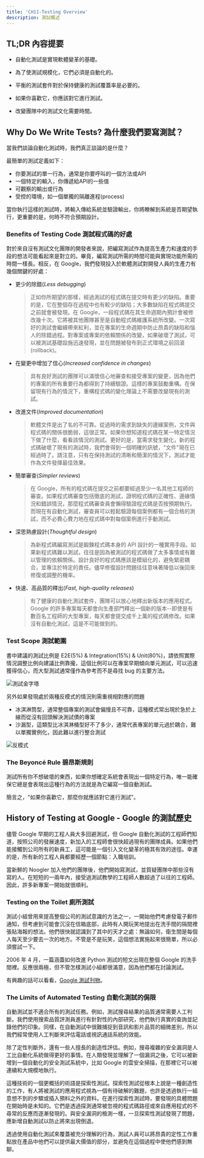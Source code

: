 ```yaml
---
title: 'CH11-Testing Overview'
description: 測試概述
---
```


## TL;DR 內容提要

- 自動化測試是實現軟體變革的基礎。

- 為了使測試規模化，它們必須是自動化的。

- 平衡的測試套件對於保持健康的測試覆蓋率是必要的。

- 如果你喜歡它，你應該對它進行測試。

- 改變團隊中的測試文化需要時間。

## Why Do We Write Tests? 為什麼我們要寫測試？

當我們談論自動化測試時，我們真正談論的是什麼？

最簡單的測試定義如下：

- 你要測試的單一行為，通常是你要呼叫的一個方法或API
- 一個特定的輸入，你傳遞給API的一些值
- 可觀察的輸出或行為
- 受控的環境，如一個單獨的隔離進程(process)

當你執行這樣的測試時，將輸入傳給系統並驗證輸出，你將瞭解到系統是否期望執行，更重要的是，何時不符合預期設計。

### Benefits of Testing Code 測試程式碼的好處

對於來自沒有測試文化團隊的開發者來說，把編寫測試作為提高生產力和速度的手段的想法可能看起來是對立的。畢竟，編寫測試所需的時間可能與實現功能所需的時間一樣長。相反，在 Google，我們發現投入於軟體測試對開發人員的生產力有幾個關鍵的好處：

- 更少的除錯(_Less debugging_)
  > 正如你所期望的那樣，經過測試的程式碼在提交時有更少的缺陷。重要的是，它在整個存在過程中也有較少的缺陷；大多數缺陷在程式碼提交之前就會被發現。在 Google，一段程式碼在其生命週期內預計會被修改幾十次。它將被其他團隊甚至是自動程式碼維護系統所改變。一次寫好的測試會繼續帶來紅利，並在專案的生命週期中防止昂貴的缺陷和惱人的除錯過程。對專案或專案的依賴關係的改變，如果破壞了測試，可以被測試基礎設施迅速發現，並在問題被發布到正式環境之前回滾(rollback)。
- 在變更中增加了信心(_Increased confidence in changes_)
  > 具有良好測試的團隊可以滿懷信心地審查和接受專案的變更，因為他們的專案的所有重要行為都得到了持續驗證。這樣的專案鼓勵重構。在保留現有行為的情況下，重構程式碼的變化理論上不需要改變現有的測試。
- 改進文件(_Improved documentation_)
  > 軟體文件是出了名的不可靠。從過時的需求到缺失的邊緣案例，文件與程式碼的關係很脆弱，這很正常。如果你想知道程式碼在某一特定情況下做了什麼，看看該情況的測試。更好的是，當需求發生變化，新的程式碼破壞了現有的測試時，我們會得到一個明確的訊號，"文件"現在已經過時了。請注意，只有在保持測試的清晰和簡潔的情況下，測試才能作為文件發揮最佳效果。
- 簡單審查(_Simpler reviews_)
  > 在 Google，所有的程式碼在提交之前都要經過至少一名其他工程師的審查。如果程式碼審查包括徹底的測試，證明程式碼的正確性、邊緣情況和錯誤情況，那麼程式碼審查員會懶得驗證程式碼是否按預期執行。而現在有自動化測試，審查員可以輕鬆驗證每個案例都有一個合格的測試，而不必費心費力地在程式碼中對每個案例進行手動測試。
- 深思熟慮設計(_Thoughtful design_)
  > 為新程式碼編寫測試是鍛鍊程式碼本身的 API 設計的一種實用手段。如果新程式碼難以測試，往往是因為被測試的程式碼做了太多事情或有難以管理的依賴關係。設計良好的程式碼應該是模組化的，避免緊密耦合，並專注於特定的責任。儘早修復設計問題往往意味著降低以後回來修復或調整的機率。
- 快速、高品質的釋出(_Fast, high-quality releases_)
  > 有了健康的自動化測試套件，團隊可以放心地釋出新版本的應用程式。Google 的許多專案每天都會向生產部門釋出一個新的版本--即使是有數百名工程師的大型專案，每天都會提交成千上萬的程式碼修改。如果沒有自動化測試，這是不可能做到的。

### Test Scope 測試範圍

書中建議的測試比例是 E2E(5%) & Integration(15%) & Unit(80%)，請依照實際情況調整比例向建議比例靠攏，這個比例可以在專案早期傾向單元測試，可以迅速獲得信心，而大型測試通常僅作為參考而不是尋找 bug 的主要方法。

![測試金字塔](https://software-engineering-at-google.gh.miniasp.com/zh-cn/Chapter-11_Testing_Overview/images/image-20220407200917862.png)

另外如果發現處於兩種反模式的情況則需重視相對應的問題

- 冰淇淋筒型，通常整個專案的測試會偏慢且不可靠，這種模式常出現於急於上線而從沒有回頭解決測試債的專案
- 沙漏型，這類型比冰淇淋桶型好不了多少，通常代表專案的單元過於耦合，難以單獨實例化，因此難以進行整合測試

![反模式](https://software-engineering-at-google.gh.miniasp.com/zh-cn/Chapter-11_Testing_Overview/images/image-20220407201117705.png)

### The Beyoncé Rule 碧昂斯規則

測試所有你不想破壞的東西，如果你想確定系統會表現出一個特定行為，唯一能確保它總是會表現出這種行為的方法就是為它編寫一個自動測試。

簡言之，"如果你喜歡它，那麼你就應該對它進行測試"。

## History of Testing at Google - Google 的測試歷史

儘管 Google 早期的工程人員大多回避測試，但 Google 自動化測試的工程師們知道，按照公司的發展速度，新加入的工程師會很快超過現有的團隊成員。如果他們能接觸到公司所有的新員工，這可能是一個引入文化變革的極其有效的途徑。幸運的是，所有新的工程人員都要經歷一個節點：入職培訓。

當新鮮的 Noogler 加入他們的團隊後，他們開始寫測試，並質疑團隊中那些沒有寫的人。在短短的一兩年內，接受過測試教學的工程師人數超過了以往的工程師。因此，許多新專案一開始就很順利。

### Testing on the Toilet 廁所測試

測試小組曾用來提高整個公司的測試意識的方法之一，一開始他們考慮發電子郵件通知，但考慮到可能會沉沒在信箱底部，此時有人開玩笑地提出在洗手間的隔間裡張貼海報的想法。他們很快就認識到了其中的天才之處：無論如何，衛生間是每個人每天至少要去一次的地方。不管是不是玩笑，這個想法實施起來很簡單，所以必須嘗試一下。

2006 年 4 月，一篇涵蓋如何改進 Python 測試的短文出現在整個 Google 的洗手間裡。反應很兩極，但不管怎樣測試小組都很滿意，因為他們都在討論測試。

有興趣的話可以看看，[Google 測試刊物](https://testing.googleblog.com/search/label/TotT)。

### The Limits of Automated Testing 自動化測試的侷限

自動測試並不適合所有的測試任務。例如，測試搜尋結果的品質通常需要人工判斷。我們使用搜索品質評測員進行有針對性的內部研究，他們執行真實的查詢並記錄他們的印象。同樣，在自動測試中很難捕捉到音訊和影片品質的細微差別，所以我們經常使用人工判斷來評估電話或視訊通話系統的效能。

除了定性判斷外，還有一些人擅長的創造性評估。例如，搜尋複雜的安全漏洞是人工比自動化系統做得更好的事情。在人類發現並理解了一個漏洞之後，它可以被新增到一個自動化的安全測試系統中，比如 Google 的雲安全掃描，在那裡它可以被連續和大規模地執行。

這種技術的一個更概括的術語是探索性測試。探索性測試從根本上說是一種創造性的工作，有人將被測試的應用程式視為一個有待破解的難題，也許是透過執行一組意想不到的步驟或插入預料之外的資料。在進行探索性測試時，要發現的具體問題在開始時是未知的。它們是透過探測通常被忽視的程式碼路徑或來自應用程式的不尋常的反應而逐漸發現的。與安全漏洞的檢測一樣，一旦探索性測試發現了問題，應新增自動測試以防止將來出現倒退。

透過使用自動化測試來覆蓋被充分理解的行為，測試人員可以將昂貴的定性工作重點放在產品中他們可以提供最大價值的部分，並避免在這個過程中使他們感到無聊。
